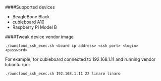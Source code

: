 ####Supported devices
- BeagleBone Black
- cubieboard A10
- Raspberry Pi Model B


####Tweak device vendor image

````
./owncloud_ssh_exec.sh <board ip address> <ssh port> <login> <password>
````

For example, for cubieboard connected to 192.168.1.11 and running vendor lubuntu run:

````
./owncloud_ssh_exec.sh 192.168.1.11 22 linaro linaro
````
